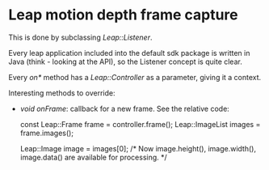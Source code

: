 # Leap motion depth frame capture
This is done by subclassing *Leap::Listener*.

Every leap application included into the default sdk package is written in Java (think - looking at the API), so the Listener concept is quite clear.

Every *on\** method has a *Leap::Controller* as a parameter, giving it a context.

Interesting methods to override:
  - *void onFrame*: callback for a new frame. See the relative code:

    const Leap::Frame frame = controller.frame();
    Leap::ImageList images = frame.images();

    Leap::Image image = images[0];
    /* Now image.height(), image.width(), image.data() are available for processing. */
